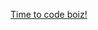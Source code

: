 [Time to code boiz!](https://media.discordapp.net/attachments/751520704431652996/751520776490057868/--1.jpg?width=684&height=684)
